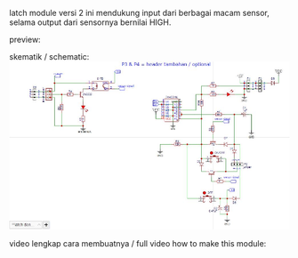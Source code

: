 latch module versi 2 ini mendukung input dari berbagai macam sensor, selama output dari sensornya bernilai HIGH.

preview:

skematik / schematic:
<img src=https://github.com/idekorslet/latch-module-v2-with-sensor-input/blob/main/schematic.JPG>


video lengkap cara membuatnya / full video how to make this module:
